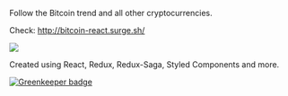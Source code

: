 Follow the Bitcoin trend and all other cryptocurrencies.

Check: http://bitcoin-react.surge.sh/

<a href="http://bitcoin-react.surge.sh/" target="_blank">
  <img src="https://raw.githubusercontent.com/gustavogodoi/react-cryptomarket/master/public/assets/images/cryptocurrency-market.jpg" />
</a>

Created using React, Redux, Redux-Saga, Styled Components and more.


[![Greenkeeper badge](https://badges.greenkeeper.io/gustavogodoi/react-cryptomarket.svg)](https://greenkeeper.io/)